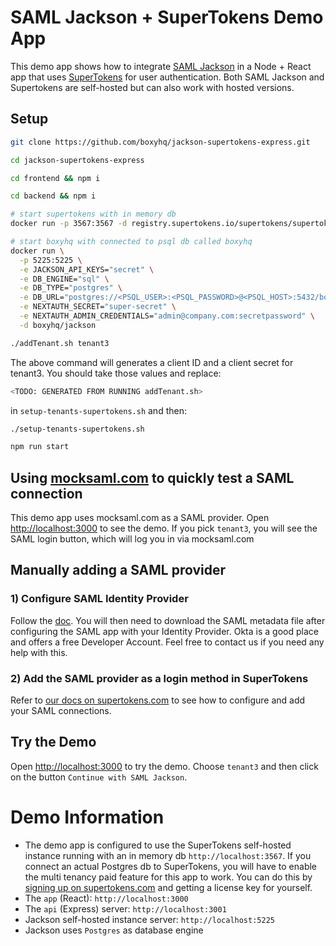 # SAML Jackson + SuperTokens Demo App

This demo app shows how to integrate [SAML Jackson](https://github.com/boxyhq/jackson) in a Node + React app that uses [SuperTokens](https://supertokens.com) for user authentication. Both SAML Jackson and Supertokens are self-hosted but can also work with hosted versions.

## Setup

```bash
git clone https://github.com/boxyhq/jackson-supertokens-express.git
```

```bash
cd jackson-supertokens-express
```

```bash
cd frontend && npm i
```

```bash
cd backend && npm i
```

```bash
# start supertokens with in memory db
docker run -p 3567:3567 -d registry.supertokens.io/supertokens/supertokens-postgresql
```

```bash
# start boxyhq with connected to psql db called boxyhq
docker run \
  -p 5225:5225 \
  -e JACKSON_API_KEYS="secret" \
  -e DB_ENGINE="sql" \
  -e DB_TYPE="postgres" \
  -e DB_URL="postgres://<PSQL_USER>:<PSQL_PASSWORD>@<PSQL_HOST>:5432/boxyhq" \
  -e NEXTAUTH_SECRET="super-secret" \
  -e NEXTAUTH_ADMIN_CREDENTIALS="admin@company.com:secretpassword" \
  -d boxyhq/jackson
```

```bash
./addTenant.sh tenant3
```

The above command will generates a client ID and a client secret for tenant3. You should take those values and replace:

```bash
<TODO: GENERATED FROM RUNNING addTenant.sh>
```
in `setup-tenants-supertokens.sh` and then:

```bash
./setup-tenants-supertokens.sh
```

```bash
npm run start
```


## Using [mocksaml.com](https://mocksaml.com/) to quickly test a SAML connection
This demo app uses mocksaml.com as a SAML provider. Open [http://localhost:3000](http://localhost:3000) to see the demo. If you pick `tenant3`, you will see the SAML login button, which will log you in via mocksaml.com

## Manually adding a SAML provider
### 1) Configure SAML Identity Provider
Follow the [doc](https://boxyhq.com/docs/jackson/configure-saml-idp). You will then need to download the SAML metadata file after configuring the SAML app with your Identity Provider. Okta is a good place and offers a free Developer Account. Feel free to contact us if you need any help with this.

### 2) Add the SAML provider as a login method in SuperTokens

Refer to [our docs on supertokens.com](https://supertokens.com/docs/thirdpartyemailpassword/common-customizations/saml/with-boxyhq/integration-steps) to see how to configure and add your SAML connections.

## Try the Demo
Open [http://localhost:3000](http://localhost:3000) to try the demo. Choose `tenant3` and then click on the button `Continue with SAML Jackson`.

# Demo Information

- The demo app is configured to use the SuperTokens self-hosted instance running with an in memory db `http://localhost:3567`. If you connect an actual Postgres db to SuperTokens, you will have to enable the multi tenancy paid feature for this app to work. You can do this by [signing up on supertokens.com](https://supertokens.com/auth) and getting a license key for yourself.
- The `app` (React): `http://localhost:3000`
- The `api` (Express) server: `http://localhost:3001`
- Jackson self-hosted instance server: `http://localhost:5225`
- Jackson uses `Postgres` as database engine
